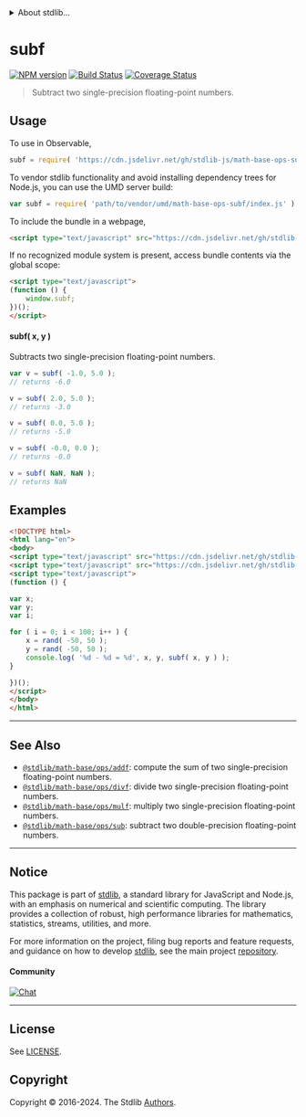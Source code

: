 <!--

@license Apache-2.0

Copyright (c) 2021 The Stdlib Authors.

Licensed under the Apache License, Version 2.0 (the "License");
you may not use this file except in compliance with the License.
You may obtain a copy of the License at

   http://www.apache.org/licenses/LICENSE-2.0

Unless required by applicable law or agreed to in writing, software
distributed under the License is distributed on an "AS IS" BASIS,
WITHOUT WARRANTIES OR CONDITIONS OF ANY KIND, either express or implied.
See the License for the specific language governing permissions and
limitations under the License.

-->


<details>
  <summary>
    About stdlib...
  </summary>
  <p>We believe in a future in which the web is a preferred environment for numerical computation. To help realize this future, we've built stdlib. stdlib is a standard library, with an emphasis on numerical and scientific computation, written in JavaScript (and C) for execution in browsers and in Node.js.</p>
  <p>The library is fully decomposable, being architected in such a way that you can swap out and mix and match APIs and functionality to cater to your exact preferences and use cases.</p>
  <p>When you use stdlib, you can be absolutely certain that you are using the most thorough, rigorous, well-written, studied, documented, tested, measured, and high-quality code out there.</p>
  <p>To join us in bringing numerical computing to the web, get started by checking us out on <a href="https://github.com/stdlib-js/stdlib">GitHub</a>, and please consider <a href="https://opencollective.com/stdlib">financially supporting stdlib</a>. We greatly appreciate your continued support!</p>
</details>

# subf

[![NPM version][npm-image]][npm-url] [![Build Status][test-image]][test-url] [![Coverage Status][coverage-image]][coverage-url] <!-- [![dependencies][dependencies-image]][dependencies-url] -->

> Subtract two single-precision floating-point numbers.

<!-- Section to include introductory text. Make sure to keep an empty line after the intro `section` element and another before the `/section` close. -->

<section class="intro">

</section>

<!-- /.intro -->

<!-- Package usage documentation. -->



<section class="usage">

## Usage

To use in Observable,

```javascript
subf = require( 'https://cdn.jsdelivr.net/gh/stdlib-js/math-base-ops-subf@umd/browser.js' )
```

To vendor stdlib functionality and avoid installing dependency trees for Node.js, you can use the UMD server build:

```javascript
var subf = require( 'path/to/vendor/umd/math-base-ops-subf/index.js' )
```

To include the bundle in a webpage,

```html
<script type="text/javascript" src="https://cdn.jsdelivr.net/gh/stdlib-js/math-base-ops-subf@umd/browser.js"></script>
```

If no recognized module system is present, access bundle contents via the global scope:

```html
<script type="text/javascript">
(function () {
    window.subf;
})();
</script>
```

#### subf( x, y )

Subtracts two single-precision floating-point numbers.

```javascript
var v = subf( -1.0, 5.0 );
// returns -6.0

v = subf( 2.0, 5.0 );
// returns -3.0

v = subf( 0.0, 5.0 );
// returns -5.0

v = subf( -0.0, 0.0 );
// returns -0.0

v = subf( NaN, NaN );
// returns NaN
```

</section>

<!-- /.usage -->

<!-- Package usage notes. Make sure to keep an empty line after the `section` element and another before the `/section` close. -->

<section class="notes">

</section>

<!-- /.notes -->

<!-- Package usage examples. -->

<section class="examples">

## Examples

<!-- eslint no-undef: "error" -->

```html
<!DOCTYPE html>
<html lang="en">
<body>
<script type="text/javascript" src="https://cdn.jsdelivr.net/gh/stdlib-js/random-base-discrete-uniform@umd/browser.js"></script>
<script type="text/javascript" src="https://cdn.jsdelivr.net/gh/stdlib-js/math-base-ops-subf@umd/browser.js"></script>
<script type="text/javascript">
(function () {

var x;
var y;
var i;

for ( i = 0; i < 100; i++ ) {
    x = rand( -50, 50 );
    y = rand( -50, 50 );
    console.log( '%d - %d = %d', x, y, subf( x, y ) );
}

})();
</script>
</body>
</html>
```

</section>

<!-- /.examples -->

<!-- C interface documentation. -->



<!-- Section for related `stdlib` packages. Do not manually edit this section, as it is automatically populated. -->

<section class="related">

* * *

## See Also

-   <span class="package-name">[`@stdlib/math-base/ops/addf`][@stdlib/math/base/ops/addf]</span><span class="delimiter">: </span><span class="description">compute the sum of two single-precision floating-point numbers.</span>
-   <span class="package-name">[`@stdlib/math-base/ops/divf`][@stdlib/math/base/ops/divf]</span><span class="delimiter">: </span><span class="description">divide two single-precision floating-point numbers.</span>
-   <span class="package-name">[`@stdlib/math-base/ops/mulf`][@stdlib/math/base/ops/mulf]</span><span class="delimiter">: </span><span class="description">multiply two single-precision floating-point numbers.</span>
-   <span class="package-name">[`@stdlib/math-base/ops/sub`][@stdlib/math/base/ops/sub]</span><span class="delimiter">: </span><span class="description">subtract two double-precision floating-point numbers.</span>

</section>

<!-- /.related -->

<!-- Section for all links. Make sure to keep an empty line after the `section` element and another before the `/section` close. -->


<section class="main-repo" >

* * *

## Notice

This package is part of [stdlib][stdlib], a standard library for JavaScript and Node.js, with an emphasis on numerical and scientific computing. The library provides a collection of robust, high performance libraries for mathematics, statistics, streams, utilities, and more.

For more information on the project, filing bug reports and feature requests, and guidance on how to develop [stdlib][stdlib], see the main project [repository][stdlib].

#### Community

[![Chat][chat-image]][chat-url]

---

## License

See [LICENSE][stdlib-license].


## Copyright

Copyright &copy; 2016-2024. The Stdlib [Authors][stdlib-authors].

</section>

<!-- /.stdlib -->

<!-- Section for all links. Make sure to keep an empty line after the `section` element and another before the `/section` close. -->

<section class="links">

[npm-image]: http://img.shields.io/npm/v/@stdlib/math-base-ops-subf.svg
[npm-url]: https://npmjs.org/package/@stdlib/math-base-ops-subf

[test-image]: https://github.com/stdlib-js/math-base-ops-subf/actions/workflows/test.yml/badge.svg?branch=v0.2.1
[test-url]: https://github.com/stdlib-js/math-base-ops-subf/actions/workflows/test.yml?query=branch:v0.2.1

[coverage-image]: https://img.shields.io/codecov/c/github/stdlib-js/math-base-ops-subf/main.svg
[coverage-url]: https://codecov.io/github/stdlib-js/math-base-ops-subf?branch=main

<!--

[dependencies-image]: https://img.shields.io/david/stdlib-js/math-base-ops-subf.svg
[dependencies-url]: https://david-dm.org/stdlib-js/math-base-ops-subf/main

-->

[chat-image]: https://img.shields.io/gitter/room/stdlib-js/stdlib.svg
[chat-url]: https://app.gitter.im/#/room/#stdlib-js_stdlib:gitter.im

[stdlib]: https://github.com/stdlib-js/stdlib

[stdlib-authors]: https://github.com/stdlib-js/stdlib/graphs/contributors

[umd]: https://github.com/umdjs/umd
[es-module]: https://developer.mozilla.org/en-US/docs/Web/JavaScript/Guide/Modules

[deno-url]: https://github.com/stdlib-js/math-base-ops-subf/tree/deno
[deno-readme]: https://github.com/stdlib-js/math-base-ops-subf/blob/deno/README.md
[umd-url]: https://github.com/stdlib-js/math-base-ops-subf/tree/umd
[umd-readme]: https://github.com/stdlib-js/math-base-ops-subf/blob/umd/README.md
[esm-url]: https://github.com/stdlib-js/math-base-ops-subf/tree/esm
[esm-readme]: https://github.com/stdlib-js/math-base-ops-subf/blob/esm/README.md
[branches-url]: https://github.com/stdlib-js/math-base-ops-subf/blob/main/branches.md

[stdlib-license]: https://raw.githubusercontent.com/stdlib-js/math-base-ops-subf/main/LICENSE

<!-- <related-links> -->

[@stdlib/math/base/ops/addf]: https://github.com/stdlib-js/math-base-ops-addf/tree/umd

[@stdlib/math/base/ops/divf]: https://github.com/stdlib-js/math-base-ops-divf/tree/umd

[@stdlib/math/base/ops/mulf]: https://github.com/stdlib-js/math-base-ops-mulf/tree/umd

[@stdlib/math/base/ops/sub]: https://github.com/stdlib-js/math-base-ops-sub/tree/umd

<!-- </related-links> -->

</section>

<!-- /.links -->
